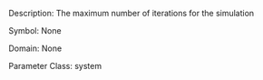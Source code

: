 Description: The maximum number of iterations for the simulation

Symbol: None

Domain: None

Parameter Class: system

